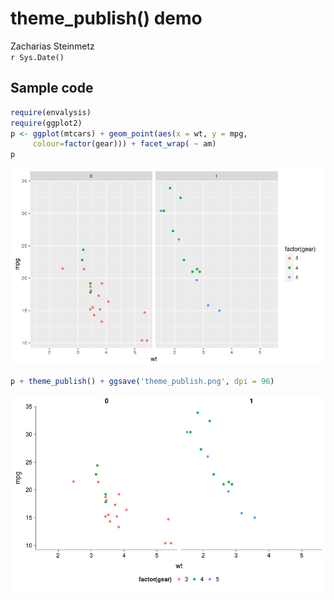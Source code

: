 # theme_publish() demo
Zacharias Steinmetz  
`r Sys.Date()`  



## Sample code


```r
require(envalysis)
require(ggplot2)
p <- ggplot(mtcars) + geom_point(aes(x = wt, y = mpg,
     colour=factor(gear))) + facet_wrap( ~ am)
p
```

![](theme_publish_files/figure-html/theme_publish-1.png)<!-- -->

```r
p + theme_publish() + ggsave('theme_publish.png', dpi = 96)
```

![](theme_publish_files/figure-html/theme_publish-2.png)<!-- -->
